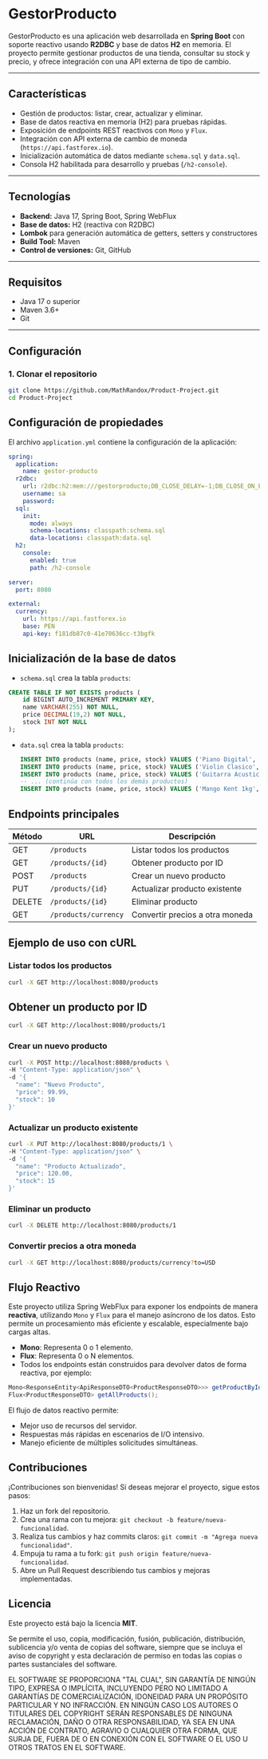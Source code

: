 # GestorProducto

GestorProducto es una aplicación web desarrollada en **Spring Boot** con soporte reactivo usando **R2DBC** y base de datos **H2** en memoria. El proyecto permite gestionar productos de una tienda, consultar su stock y precio, y ofrece integración con una API externa de tipo de cambio.

---

## Características

- Gestión de productos: listar, crear, actualizar y eliminar.
- Base de datos reactiva en memoria (H2) para pruebas rápidas.
- Exposición de endpoints REST reactivos con `Mono` y `Flux`.
- Integración con API externa de cambio de moneda (`https://api.fastforex.io`).
- Inicialización automática de datos mediante `schema.sql` y `data.sql`.
- Consola H2 habilitada para desarrollo y pruebas (`/h2-console`).

---

## Tecnologías

- **Backend:** Java 17, Spring Boot, Spring WebFlux
- **Base de datos:** H2 (reactiva con R2DBC)
- **Lombok** para generación automática de getters, setters y constructores
- **Build Tool:** Maven
- **Control de versiones:** Git, GitHub

---

## Requisitos

- Java 17 o superior
- Maven 3.6+
- Git

---

## Configuración

### 1. Clonar el repositorio

```bash
git clone https://github.com/MathRandox/Product-Project.git
cd Product-Project
```

## Configuración de propiedades

El archivo `application.yml` contiene la configuración de la aplicación:

```yaml
spring:
  application:
    name: gestor-producto
  r2dbc:
    url: r2dbc:h2:mem:///gestorproducto;DB_CLOSE_DELAY=-1;DB_CLOSE_ON_EXIT=FALSE
    username: sa
    password:
  sql:
    init:
      mode: always
      schema-locations: classpath:schema.sql
      data-locations: classpath:data.sql
  h2:
    console:
      enabled: true
      path: /h2-console

server:
  port: 8080

external:
  currency:
    url: https://api.fastforex.io
    base: PEN
    api-key: f181db87c0-41e70636cc-t3bgfk
```
## Inicialización de la base de datos

- `schema.sql` crea la tabla `products`:

```sql
CREATE TABLE IF NOT EXISTS products (
    id BIGINT AUTO_INCREMENT PRIMARY KEY,
    name VARCHAR(255) NOT NULL,
    price DECIMAL(19,2) NOT NULL,
    stock INT NOT NULL
);
```
- `data.sql` crea la tabla `products`:
  ```sql
  INSERT INTO products (name, price, stock) VALUES ('Piano Digital', 1200.00, 2);
  INSERT INTO products (name, price, stock) VALUES ('Violin Clasico', 750.00, 5);
  INSERT INTO products (name, price, stock) VALUES ('Guitarra Acustica', 500.00, 10);
  -- ... (continúa con todos los demás productos)
  INSERT INTO products (name, price, stock) VALUES ('Mango Kent 1kg', 16.00, 35);
  ```
## Endpoints principales

| Método | URL                        | Descripción                       |
|--------|----------------------------|-----------------------------------|
| GET    | `/products`               | Listar todos los productos       |
| GET    | `/products/{id}`          | Obtener producto por ID          |
| POST   | `/products`               | Crear un nuevo producto          |
| PUT    | `/products/{id}`          | Actualizar producto existente    |
| DELETE | `/products/{id}`          | Eliminar producto                |
| GET    | `/products/currency`      | Convertir precios a otra moneda |

## Ejemplo de uso con cURL

### Listar todos los productos
```bash
curl -X GET http://localhost:8080/products
```

## Obtener un producto por ID
```bash
curl -X GET http://localhost:8080/products/1
```

### Crear un nuevo producto
```bash
curl -X POST http://localhost:8080/products \
-H "Content-Type: application/json" \
-d '{
  "name": "Nuevo Producto",
  "price": 99.99,
  "stock": 10
}'
```

### Actualizar un producto existente
```bash
curl -X PUT http://localhost:8080/products/1 \
-H "Content-Type: application/json" \
-d '{
  "name": "Producto Actualizado",
  "price": 120.00,
  "stock": 15
}'
```

### Eliminar un producto
```bash
curl -X DELETE http://localhost:8080/products/1
```

### Convertir precios a otra moneda
```bash
curl -X GET http://localhost:8080/products/currency?to=USD
```

## Flujo Reactivo

Este proyecto utiliza Spring WebFlux para exponer los endpoints de manera **reactiva**, utilizando `Mono` y `Flux` para el manejo asíncrono de los datos. Esto permite un procesamiento más eficiente y escalable, especialmente bajo cargas altas.

- **Mono**: Representa 0 o 1 elemento.
- **Flux**: Representa 0 o N elementos.
- Todos los endpoints están construidos para devolver datos de forma reactiva, por ejemplo:
```java
Mono<ResponseEntity<ApiResponseDTO<ProductResponseDTO>>> getProductById(Long id);
Flux<ProductResponseDTO> getAllProducts();
```

El flujo de datos reactivo permite:

- Mejor uso de recursos del servidor.
- Respuestas más rápidas en escenarios de I/O intensivo.
- Manejo eficiente de múltiples solicitudes simultáneas.

## Contribuciones

¡Contribuciones son bienvenidas! Si deseas mejorar el proyecto, sigue estos pasos:

1. Haz un fork del repositorio.
2. Crea una rama con tu mejora: `git checkout -b feature/nueva-funcionalidad`.
3. Realiza tus cambios y haz commits claros: `git commit -m "Agrega nueva funcionalidad"`.
4. Empuja tu rama a tu fork: `git push origin feature/nueva-funcionalidad`.
5. Abre un Pull Request describiendo tus cambios y mejoras implementadas.

## Licencia

Este proyecto está bajo la licencia **MIT**.  

Se permite el uso, copia, modificación, fusión, publicación, distribución, sublicencia y/o venta de copias del software, siempre que se incluya el aviso de copyright y esta declaración de permiso en todas las copias o partes sustanciales del software.

EL SOFTWARE SE PROPORCIONA "TAL CUAL", SIN GARANTÍA DE NINGÚN TIPO, EXPRESA O IMPLÍCITA, INCLUYENDO PERO NO LIMITADO A GARANTÍAS DE COMERCIALIZACIÓN, IDONEIDAD PARA UN PROPÓSITO PARTICULAR Y NO INFRACCIÓN. EN NINGÚN CASO LOS AUTORES O TITULARES DEL COPYRIGHT SERÁN RESPONSABLES DE NINGUNA RECLAMACIÓN, DAÑO O OTRA RESPONSABILIDAD, YA SEA EN UNA ACCIÓN DE CONTRATO, AGRAVIO O CUALQUIER OTRA FORMA, QUE SURJA DE, FUERA DE O EN CONEXIÓN CON EL SOFTWARE O EL USO U OTROS TRATOS EN EL SOFTWARE.
